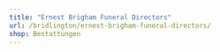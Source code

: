 ```yaml
---
title: "Ernest Brigham Funeral Directors"
url: /bridlington/ernest-brigham-funeral-directors/
shop: Bestattungen
---
```

